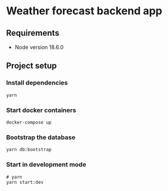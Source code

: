 # Weather forecast backend app

## Requirements

- Node version 18.6.0



## Project setup

### Install dependencies

```
yarn
```

### Start docker containers

```
docker-compose up
```

### Bootstrap the database

```
yarn db:bootstrap
```

### Start in development mode

```
# yarn
yarn start:dev
```

